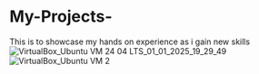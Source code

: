# My-Projects-
This is to showcase my hands on experience as i gain new skills 
![VirtualBox_Ubuntu VM 24 04 LTS_01_01_2025_19_29_49](https://github.com/user-attachments/assets/d7092257-3908-4dea-8ede-78fee2b7df51)
![VirtualBox_Ubuntu VM 2](https://github.com/user-attachments/assets/3f67aa3d-5a5e-48e1-8117-0ab4a4780376)
